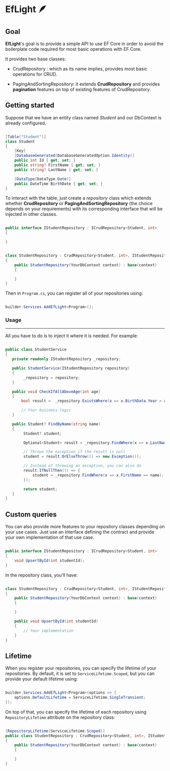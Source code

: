 # EfLight 🪶

## Goal

**EfLight**'s goal is to provide a simple API to use EF Core in order to avoid the boilerplate code required for most basic operations with EF Core.

It provides two base classes:

- CrudRepository : which as its name implies, provides most basic operations for CRUD.

- PagingAndSortingRepository: it extends **CrudRepository** and provides **pagination** features on top of existing features of CrudRepository.

## Getting started

Suppose that we have an entity class named _Student_ and our DbContext is already configured.

```cs

[Table("Student")]
class Student
{
    [Key]
    [DatabaseGenerated(DatabaseGeneratedOption.Identity)]
    public int Id { get; set; }
    public string? FirstName { get; set; }
    public string? LastName { get; set; }

    [DataType(DataType.Date)]
    public DateTime BirthDate { get; set; }
}

```

To interact with the table, just create a _repository_ class which extends whether **CrudRepository** or **PagingAndSortingRepository** (the choice depends on your requirements) with its corresponding interface that will be injected in other classes.

```cs

public interface IStudentRepository : ICrudRepository<Student, int>
{

}


class StudentRepository : CrudRepository<Student, int>, IStudentRepository
{
    public StudentRepository(YourDbContext context) : base(context)
    {

    }
}

```

Then in `Program.cs`, you can register all of your repositories using:

```cs

builder.Services.AddEfLight<Program>();

```


### Usage
---
All you have to do is to inject it where it is needed. For example:

```cs

public class StudentService
{
   private readonly IStudentRepository _repository;

   public StudentService(IStudentRepository repository)
   {
        _repository = repository;
   }

   public void CheckIfAllAboveAge(int age)
   {
       bool result =  _repository.ExistsWhere(x => x.BirthData.Year > age);

       // Your business logic
   }

   public Student? FindByName(string name)
   {
        Student? student;

        Optional<Student> result = _repository.FindWhere(x => x.LastName == name);

        // Throws the exception if the result is null
        student = result.OrElseThrow(() => new Exception());

        // Instead of throwing an exception, you can also do
        result.IfNullThen(() => {
            student = _repository.FindWhere(x => x.FirstName == name);
        });

        return student;
   }
}

```

## Custom queries

You can also provide more features to your repository classes depending on your use cases. Just use an interface defining the contract and provide your own implementation of that use case.

```cs

public interface IStudentRepository : ICrudRepository<Student, int>
{
    void UpsertById(int studentId);
}

```

In the repository class, you'll have:

```cs

class StudentRepository : CrudRepository<Student, int>, IStudentRepository
{
    public StudentRepository(YourDbContext context) : base(context)
    {

    }

    public void UpsertById(int studentId)
    {
        // Your implementation
    }
}

```

## Lifetime

When you register your repositories, you can specify the lifetime of your repositories. By default, it is set to `ServiceLifetime.Scoped`,
but you can provide your default lifetime using:

```cs

builder.Services.AddEfLight<Program>(options => {
    options.DefaultLifetime = ServiceLifetime.SingleTransient;
});

```

On top of that, you can specify the lifetime of each repository using
`RepositoryLifetime` attribute on the repository class:

```cs

[RepositoryLifetime(ServiceLifetime.Scoped)]
public class StudentRepository : CrudRepository<Student, int>, IStudentRepository
{
    public StudentRepository(YourDbContext context) : base(context)
    {

    }
}

```
